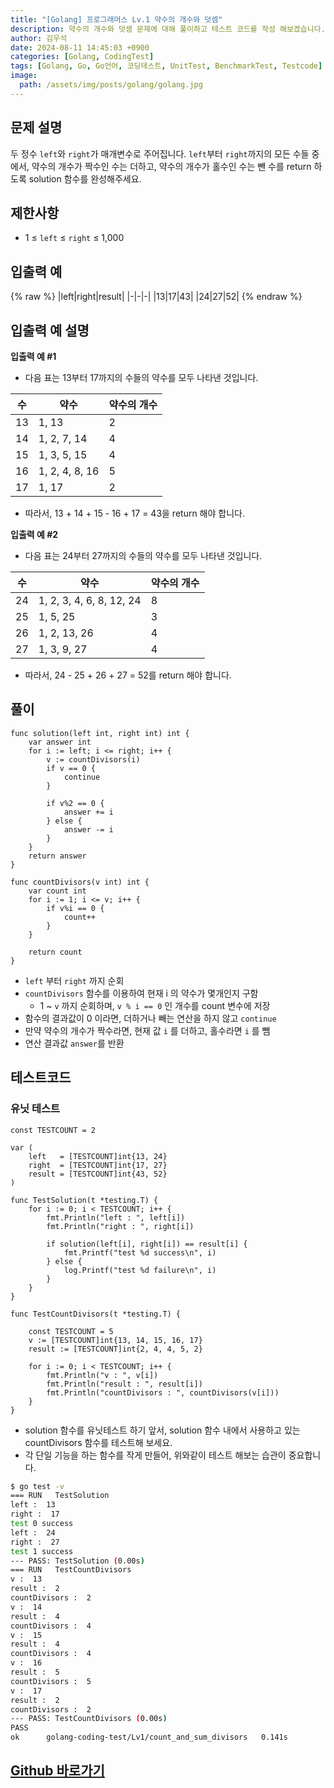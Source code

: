 ```yaml
---
title: "[Golang] 프로그래머스 Lv.1 약수의 개수와 덧셈"
description: 약수의 개수와 덧셈 문제에 대해 풀이하고 테스트 코드를 작성 해보겠습니다.
author: 김우석
date: 2024-08-11 14:45:03 +0900
categories: [Golang, CodingTest]
tags: [Golang, Go, Go언어, 코딩테스트, UnitTest, BenchmarkTest, Testcode]
image:
  path: /assets/img/posts/golang/golang.jpg
---
```


## 문제 설명
두 정수 `left`와 `right`가 매개변수로 주어집니다. `left`부터 `right`까지의 모든 수들 중에서, 약수의 개수가 짝수인 수는 더하고, 약수의 개수가 홀수인 수는 뺀 수를 return 하도록 solution 함수를 완성해주세요.

## 제한사항
- 1 ≤ `left` ≤ `right` ≤ 1,000


## 입출력 예
{% raw %}
|left|right|result|
|-|-|-|
|13|17|43|
|24|27|52|
{% endraw %}


## 입출력 예 설명
**입출력 예 #1**

- 다음 표는 13부터 17까지의 수들의 약수를 모두 나타낸 것입니다.

|수|약수|약수의 개수|
|-|-|-|
|13|1, 13|2|
|14|1, 2, 7, 14|4|
|15|1, 3, 5, 15|4|
|16|1, 2, 4, 8, 16|5|
|17|1, 17|2|

- 따라서, 13 + 14 + 15 - 16 + 17 = 43을 return 해야 합니다.

**입출력 예 #2**

- 다음 표는 24부터 27까지의 수들의 약수를 모두 나타낸 것입니다.

|수|약수|약수의 개수|
|-|-|-|
|24|1, 2, 3, 4, 6, 8, 12, 24|8|
|25|1, 5, 25|3|
|26|1, 2, 13, 26|4|
|27|1, 3, 9, 27|4|

- 따라서, 24 - 25 + 26 + 27 = 52를 return 해야 합니다.

## 풀이 
```golang
func solution(left int, right int) int {
	var answer int
	for i := left; i <= right; i++ {
		v := countDivisors(i)
		if v == 0 {
			continue
		}

		if v%2 == 0 {
			answer += i
		} else {
			answer -= i
		}
	}
	return answer
}

func countDivisors(v int) int {
	var count int
	for i := 1; i <= v; i++ {
		if v%i == 0 {
			count++
		}
	}

	return count
}
```

- `left` 부터 `right` 까지 순회
- `countDivisors` 함수를 이용하여 현재 i 의 약수가 몇개인지 구함
	- 1 ~ `v` 까지 순회하며, `v % i == 0` 인 개수를 count 변수에 저장
- 함수의 결과값이 0 이라면, 더하거나 빼는 연산을 하지 않고 `continue`
- 만약 약수의 개수가 짝수라면, 현재 값 `i` 를 더하고, 홀수라면 `i` 를 뺌
- 연산 결과값 `answer`를 반환


## 테스트코드
### 유닛 테스트
```golang
const TESTCOUNT = 2

var (
	left   = [TESTCOUNT]int{13, 24}
	right  = [TESTCOUNT]int{17, 27}
	result = [TESTCOUNT]int{43, 52}
)

func TestSolution(t *testing.T) {
	for i := 0; i < TESTCOUNT; i++ {
		fmt.Println("left : ", left[i])
		fmt.Println("right : ", right[i])

		if solution(left[i], right[i]) == result[i] {
			fmt.Printf("test %d success\n", i)
		} else {
			log.Printf("test %d failure\n", i)
		}
	}
}

func TestCountDivisors(t *testing.T) {

	const TESTCOUNT = 5
	v := [TESTCOUNT]int{13, 14, 15, 16, 17}
	result := [TESTCOUNT]int{2, 4, 4, 5, 2}

	for i := 0; i < TESTCOUNT; i++ {
		fmt.Println("v : ", v[i])
		fmt.Println("result : ", result[i])
		fmt.Println("countDivisors : ", countDivisors(v[i]))
	}
}
```

- solution 함수를 유닛테스트 하기 앞서, solution 함수 내에서 사용하고 있는 countDivisors 함수를 테스트해 보세요.
- 각 단일 기능을 하는 함수를 작게 만들어, 위와같이 테스트 해보는 습관이 중요합니다.


```bash
$ go test -v
=== RUN   TestSolution
left :  13
right :  17
test 0 success
left :  24
right :  27
test 1 success
--- PASS: TestSolution (0.00s)
=== RUN   TestCountDivisors
v :  13
result :  2
countDivisors :  2
v :  14
result :  4
countDivisors :  4
v :  15
result :  4
countDivisors :  4
v :  16
result :  5
countDivisors :  5
v :  17
result :  2
countDivisors :  2
--- PASS: TestCountDivisors (0.00s)
PASS
ok      golang-coding-test/Lv1/count_and_sum_divisors   0.141s
```

## [Github 바로가기](https://github.com/kr-goos/golang-coding-test/tree/master/programmers/Lv1/count_and_sum_divisors)